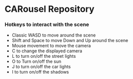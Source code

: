 # CARousel Repository

### Hotkeys to interact with the scene
- Classic WASD to move around the scene
- Shift and Space to move Down and Up around the scene
- Mouse movement to move the camera
- C to change the displayed camera
- L to turn on/off the street lights
- O to Turn on/off the sun
- J to turn on/off the car lights
- I to turn on/off the shadows 
